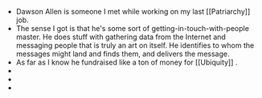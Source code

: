 - Dawson Allen is someone I met while working on my last [[Patriarchy]] job.
- The sense I got is that he's some sort of getting-in-touch-with-people master. He does stuff with gathering data from the Internet and messaging people that is truly an art on itself. He identifies to whom the messages might land and finds them, and delivers the message.
- As far as I know he fundraised like a ton of money for [[Ubiquity]] .
-
-
-